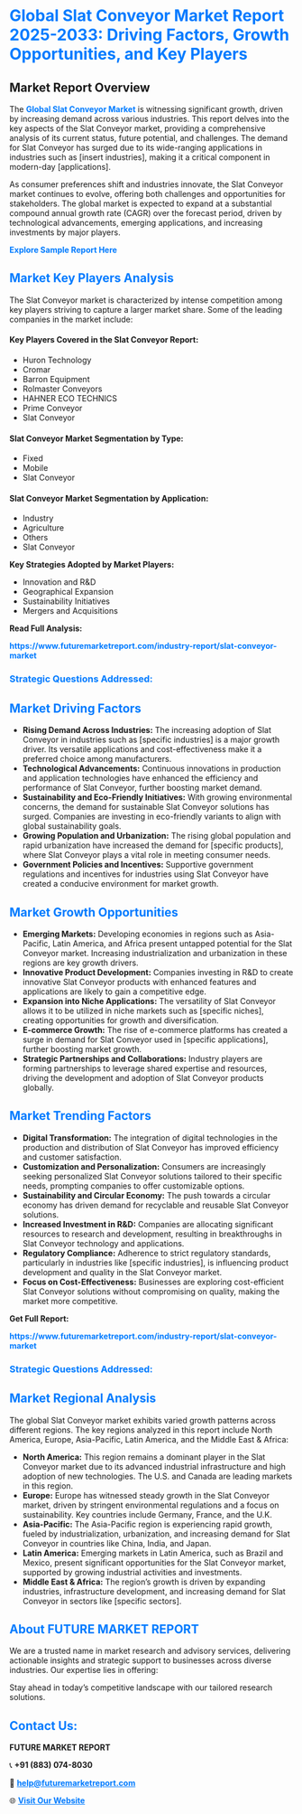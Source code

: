 <h1 style="color: #007BFF;">Global Slat Conveyor Market Report 2025-2033: Driving Factors, Growth Opportunities, and Key Players</h1>

<section id="overview">
<h2>Market Report Overview</h2>
<p>The <a href="https://www.futuremarketreport.com/industry-report/slat-conveyor-market" style="color: #007BFF; text-decoration: none;"><strong>Global Slat Conveyor Market</strong></a> is witnessing significant growth, driven by increasing demand across various industries. This report delves into the key aspects of the Slat Conveyor market, providing a comprehensive analysis of its current status, future potential, and challenges. The demand for Slat Conveyor has surged due to its wide-ranging applications in industries such as [insert industries], making it a critical component in modern-day [applications].</p>
<p>As consumer preferences shift and industries innovate, the Slat Conveyor market continues to evolve, offering both challenges and opportunities for stakeholders. The global market is expected to expand at a substantial compound annual growth rate (CAGR) over the forecast period, driven by technological advancements, emerging applications, and increasing investments by major players.</p>
</section>

<section id="overview">
<p><a href="https://www.futuremarketreport.com/request-sample/reportId=96962" style="color: #007BFF; text-decoration: none;"><strong>Explore Sample Report Here</strong></a></p>
</section>

<section id="key-players">
<h2 style="color: #007BFF;">Market Key Players Analysis</h2>
<p>The Slat Conveyor market is characterized by intense competition among key players striving to capture a larger market share. Some of the leading companies in the market include:</p>
<h4>Key Players Covered in the Slat Conveyor Report:</h4>
<ul><li>Huron Technology</li><li>Cromar</li><li>Barron Equipment</li><li>Rolmaster Conveyors</li><li>HAHNER ECO TECHNICS</li><li>Prime Conveyor</li><li>Slat Conveyor</li></ul>
<h4>Slat Conveyor Market Segmentation by Type:</h4>
<ul><li>Fixed</li><li>Mobile</li><li>Slat Conveyor</li></ul>

<h4>Slat Conveyor Market Segmentation by Application:</h4>
<ul><li>Industry</li><li>Agriculture</li><li>Others</li><li>Slat Conveyor</li></ul>
<p><strong>Key Strategies Adopted by Market Players:</strong></p>
<ul>
<li>Innovation and R&D</li>
<li>Geographical Expansion</li>
<li>Sustainability Initiatives</li>
<li>Mergers and Acquisitions</li>
</ul>
</section>

<section>
<p><strong>Read Full Analysis: </strong></p><a href="https://www.futuremarketreport.com/industry-report/slat-conveyor-market" style="color: #007BFF; text-decoration: none;"><strong>https://www.futuremarketreport.com/industry-report/slat-conveyor-market</strong></a>
<h3 style="color: #007BFF;">Strategic Questions Addressed:</h3>
</section>

<section id="driving-factors">
<h2 style="color: #007BFF;">Market Driving Factors</h2>
<ul>
<li><strong>Rising Demand Across Industries:</strong> The increasing adoption of Slat Conveyor in industries such as [specific industries] is a major growth driver. Its versatile applications and cost-effectiveness make it a preferred choice among manufacturers.</li>
<li><strong>Technological Advancements:</strong> Continuous innovations in production and application technologies have enhanced the efficiency and performance of Slat Conveyor, further boosting market demand.</li>
<li><strong>Sustainability and Eco-Friendly Initiatives:</strong> With growing environmental concerns, the demand for sustainable Slat Conveyor solutions has surged. Companies are investing in eco-friendly variants to align with global sustainability goals.</li>
<li><strong>Growing Population and Urbanization:</strong> The rising global population and rapid urbanization have increased the demand for [specific products], where Slat Conveyor plays a vital role in meeting consumer needs.</li>
<li><strong>Government Policies and Incentives:</strong> Supportive government regulations and incentives for industries using Slat Conveyor have created a conducive environment for market growth.</li>
</ul>
</section>

<section id="growth-opportunities">
<h2 style="color: #007BFF;">Market Growth Opportunities</h2>
<ul>
<li><strong>Emerging Markets:</strong> Developing economies in regions such as Asia-Pacific, Latin America, and Africa present untapped potential for the Slat Conveyor market. Increasing industrialization and urbanization in these regions are key growth drivers.</li>
<li><strong>Innovative Product Development:</strong> Companies investing in R&D to create innovative Slat Conveyor products with enhanced features and applications are likely to gain a competitive edge.</li>
<li><strong>Expansion into Niche Applications:</strong> The versatility of Slat Conveyor allows it to be utilized in niche markets such as [specific niches], creating opportunities for growth and diversification.</li>
<li><strong>E-commerce Growth:</strong> The rise of e-commerce platforms has created a surge in demand for Slat Conveyor used in [specific applications], further boosting market growth.</li>
<li><strong>Strategic Partnerships and Collaborations:</strong> Industry players are forming partnerships to leverage shared expertise and resources, driving the development and adoption of Slat Conveyor products globally.</li>
</ul>
</section>

<section id="trending-factors">
<h2 style="color: #007BFF;">Market Trending Factors</h2>
<ul>
<li><strong>Digital Transformation:</strong> The integration of digital technologies in the production and distribution of Slat Conveyor has improved efficiency and customer satisfaction.</li>
<li><strong>Customization and Personalization:</strong> Consumers are increasingly seeking personalized Slat Conveyor solutions tailored to their specific needs, prompting companies to offer customizable options.</li>
<li><strong>Sustainability and Circular Economy:</strong> The push towards a circular economy has driven demand for recyclable and reusable Slat Conveyor solutions.</li>
<li><strong>Increased Investment in R&D:</strong> Companies are allocating significant resources to research and development, resulting in breakthroughs in Slat Conveyor technology and applications.</li>
<li><strong>Regulatory Compliance:</strong> Adherence to strict regulatory standards, particularly in industries like [specific industries], is influencing product development and quality in the Slat Conveyor market.</li>
<li><strong>Focus on Cost-Effectiveness:</strong> Businesses are exploring cost-efficient Slat Conveyor solutions without compromising on quality, making the market more competitive.</li>
</ul>
</section>

<section>
<p><strong>Get Full Report: </strong></p><a href="https://www.futuremarketreport.com/industry-report/slat-conveyor-market" style="color: #007BFF; text-decoration: none;"><strong>https://www.futuremarketreport.com/industry-report/slat-conveyor-market</strong></a>
<h3 style="color: #007BFF;">Strategic Questions Addressed:</h3>
</section>


<section id="regional-analysis">
<h2 style="color: #007BFF;">Market Regional Analysis</h2>
<p>The global Slat Conveyor market exhibits varied growth patterns across different regions. The key regions analyzed in this report include North America, Europe, Asia-Pacific, Latin America, and the Middle East & Africa:</p>
<ul>
<li><strong>North America:</strong> This region remains a dominant player in the Slat Conveyor market due to its advanced industrial infrastructure and high adoption of new technologies. The U.S. and Canada are leading markets in this region.</li>
<li><strong>Europe:</strong> Europe has witnessed steady growth in the Slat Conveyor market, driven by stringent environmental regulations and a focus on sustainability. Key countries include Germany, France, and the U.K.</li>
<li><strong>Asia-Pacific:</strong> The Asia-Pacific region is experiencing rapid growth, fueled by industrialization, urbanization, and increasing demand for Slat Conveyor in countries like China, India, and Japan.</li>
<li><strong>Latin America:</strong> Emerging markets in Latin America, such as Brazil and Mexico, present significant opportunities for the Slat Conveyor market, supported by growing industrial activities and investments.</li>
<li><strong>Middle East & Africa:</strong> The region’s growth is driven by expanding industries, infrastructure development, and increasing demand for Slat Conveyor in sectors like [specific sectors].</li>
</ul>
</section>

<footer>
<h2 style="color: #007BFF;">About FUTURE MARKET REPORT</h2>
<p>We are a trusted name in market research and advisory services, delivering actionable insights and strategic support to businesses across diverse industries. Our expertise lies in offering:</p>

<p>Stay ahead in today’s competitive landscape with our tailored research solutions.</p>

<h2 style="color: #007BFF;">Contact Us:</h2>
<p><strong>FUTURE MARKET REPORT</strong></p>
<p>📞 <strong>+91 (883) 074-8030</strong></p>
<p>📧 <strong><a href="mailto:help@futuremarketreport.com" style="color: #007BFF;">help@futuremarketreport.com</a></strong></p>
<p>🌐 <strong><a href="https://www.futuremarketreport.com/" style="color: #007BFF;">Visit Our Website</a></strong></p>
</footer>